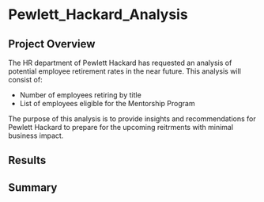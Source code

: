 # Pewlett_Hackard_Analysis

## Project Overview
The HR department of Pewlett Hackard has requested an analysis of potential employee retirement rates in the near future. This analysis will consist of:

- Number of employees retiring by title
- List of employees eligible for the Mentorship Program

The purpose of this analysis is to provide insights and recommendations for Pewlett Hackard to prepare for the upcoming reitrments with minimal business impact.

## Results

## Summary
